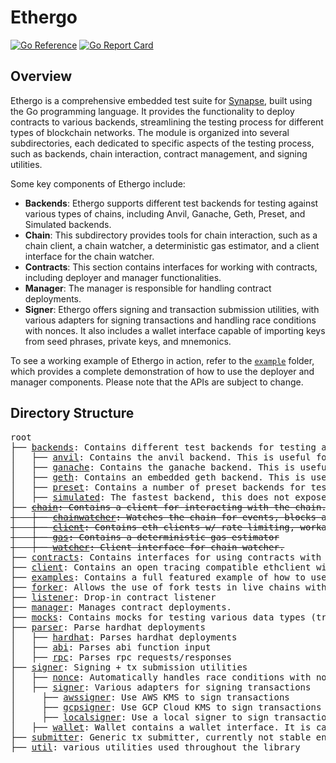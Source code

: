 # Ethergo

[![Go Reference](https://pkg.go.dev/badge/github.com/synapsecns/sanguine/ethergo.svg)](https://pkg.go.dev/github.com/synapsecns/sanguine/ethergo)
[![Go Report Card](https://goreportcard.com/badge/github.com/synapsecns/sanguine/ethergo)](https://goreportcard.com/report/github.com/synapsecns/sanguine/ethergo)


## Overview

Ethergo is a comprehensive embedded test suite for [Synapse](https://synapseprotocol.com), built using the Go programming language. It provides the functionality to deploy contracts to various backends, streamlining the testing process for different types of blockchain networks. The module is organized into several subdirectories, each dedicated to specific aspects of the testing process, such as backends, chain interaction, contract management, and signing utilities.

Some key components of Ethergo include:

 - **Backends**: Ethergo supports different test backends for testing against various types of chains, including Anvil, Ganache, Geth, Preset, and Simulated backends.
 - **Chain**: This subdirectory provides tools for chain interaction, such as a chain client, a chain watcher, a deterministic gas estimator, and a client interface for the chain watcher.
 - **Contracts**: This section contains interfaces for working with contracts, including deployer and manager functionalities.
 - **Manager**: The manager is responsible for handling contract deployments.
 -  **Signer**: Ethergo offers signing and transaction submission utilities, with various adapters for signing transactions and handling race conditions with nonces. It also includes a wallet interface capable of importing keys from seed phrases, private keys, and mnemonics.

 To see a working example of Ethergo in action, refer to the [`example`](./examples) folder, which provides a complete demonstration of how to use the deployer and manager components. Please note that the APIs are subject to change.


## Directory Structure

<pre>
root
├── <a href="./backends">backends</a>: Contains different test backends for testing against different types of chains
│   ├── <a href="./backends/anvil">anvil</a>: Contains the anvil backend. This is useful for fork testing and requires docker. It aloso contains cheatcodes for testing detailed [here](https://book.getfoundry.sh/anvil/)
│   ├── <a href="./backends/ganache">ganache</a>: Contains the ganache backend. This is useful for fork testing and requires docker. This is currently using an older version of ganache, but will be updated to use the latest version. See [here](https://github.com/trufflesuite/ganache) for details.
│   ├── <a href="./backends/geth">geth</a>: Contains an embedded geth backend. This is useful for testing against a local geth instance without forking capabilities. This does not require docker and runs fully embedded in the go application, as such it is faster than the docker-based backends, but less versatile. Used when an rpc address is needed for a localnet.
│   ├── <a href="./backends/preset">preset</a>: Contains a number of preset backends for testing.
│   ├── <a href="./backends/simulated">simulated</a>: The fastest backend, this does not expose an rpc endpoint and uses geth's [simulated backend](https://goethereumbook.org/en/client-simulated/)
├── <s><a href="./chain">chain</a>: Contains a client for interacting with the chain. This will be removed in a future version. Please use [client](./client) going forward.
│   ├── <a href="./chain/chainwatcher">chainwatcher</a>: Watches the chain for events, blocks and logs
│   ├── <a href="./chain/client">client</a>: Contains eth clients w/ rate limiting, workarounds for bugs in some chains, etc.
│   ├── <a href="./chain/gas">gas</a>: Contains a deterministic gas estimator
│   ├── <a href="./chain/watcher">watcher</a>: Client interface for chain watcher.</s>
├── <a href="./contracts">contracts</a>: Contains interfaces for using contracts with the deployer + manager
├── <a href="./client">client</a>: Contains an open tracing compatible ethclient with batching.
├── <a href="./examples">examples</a>: Contains a full featured example of how to use deployer + manager & a signer.
├── <a href="./forker">forker</a>: Allows the use of fork tests in live chains without docker using an anvil binary.
├── <a href="./listener">listener</a>: Drop-in contract listener
├── <a href="./manager">manager</a>: Manages contract deployments.
├── <a href="./mocks">mocks</a>: Contains mocks for testing various data types (transactions, addresses, logs, etc)
├── <a href="./parser">parser</a>: Parse hardhat deployments
│   ├── <a href="./parser/hardhat">hardhat</a>: Parses hardhat deployments
│   ├── <a href="./parser/abiutil">abi</a>: Parses abi function input
│   ├── <a href="./parser/rpc">rpc</a>: Parses rpc requests/responses
├── <a href="./signer">signer</a>: Signing + tx submission utilities
│   ├── <a href="./signer/nonce">nonce</a>: Automatically handles race conditions with nonces, used in backends.
│   ├── <a href="./signer/signer">signer</a>: Various adapters for signing transactions
│     ├── <a href="./signer/signer/awssigner">awssigner</a>: Use AWS KMS to sign transactions
│     ├── <a href="./signer/signer/gcpsigner">gcpsigner</a>: Use GCP Cloud KMS to sign transactions
│     ├── <a href="./signer/signer/localsigner">localsigner</a>: Use a local signer to sign transactions
│   ├── <a href="./signer/wallet">wallet</a>: Wallet contains a wallet interface. It is capable of importing keys from seed phrases, private keys, and mnemonics.
├── <a href="./submitter">submitter</a>: Generic tx submitter, currently not stable enough for general use.
├── <a href="./util">util</a>: various utilities used throughout the library
</pre>

